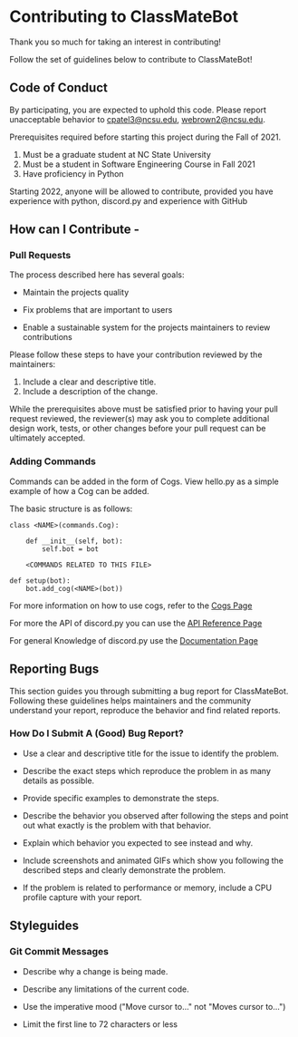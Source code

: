 # Contributing to ClassMateBot

Thank you so much for taking an interest in contributing!

Follow the set of guidelines below to contribute to ClassMateBot!

## Code of Conduct

By participating, you are expected to uphold this code. Please report unacceptable behavior to cpatel3@ncsu.edu, webrown2@ncsu.edu.

Prerequisites required before starting this project during the Fall of 2021.

1. Must be a graduate student at NC State University
2. Must be a student in Software Engineering Course in Fall 2021
3. Have proficiency in Python

Starting 2022, anyone will be allowed to contribute, provided you have experience with python, discord.py and experience with GitHub

## How can I Contribute -

### Pull Requests

The process described here has several goals:

- Maintain the projects quality

- Fix problems that are important to users

- Enable a sustainable system for the projects maintainers to review contributions

Please follow these steps to have your contribution reviewed by the maintainers:

1. Include a clear and descriptive title.
2. Include a description of the change.

While the prerequisites above must be satisfied prior to having your pull request reviewed, the reviewer(s) may ask you to complete additional design work, tests, or other changes before your pull request can be ultimately accepted.

### Adding Commands
 Commands can be added in the form of Cogs. View hello.py as a simple example of how a Cog can be added.

The basic structure is as follows:

```
class <NAME>(commands.Cog):

    def __init__(self, bot):
        self.bot = bot
        
    <COMMANDS RELATED TO THIS FILE>
    
def setup(bot):
    bot.add_cog(<NAME>(bot))
```
For more information on how to use cogs, refer to the [Cogs Page](https://discordpy.readthedocs.io/en/stable/ext/commands/cogs.html)

For more the API of discord.py you can use the [API Reference Page](https://discordpy.readthedocs.io/en/stable/api.html)

For general Knowledge of discord.py use the [Documentation Page](https://discordpy.readthedocs.io/en/latest/index.html)
## Reporting Bugs

This section guides you through submitting a bug report for ClassMateBot. 
Following these guidelines helps maintainers and the community understand your report, reproduce the behavior and find related reports.

### How Do I Submit A (Good) Bug Report?

- Use a clear and descriptive title for the issue to identify the problem.

- Describe the exact steps which reproduce the problem in as many details as possible.

- Provide specific examples to demonstrate the steps. 

- Describe the behavior you observed after following the steps and point out what exactly is the problem with that behavior.

- Explain which behavior you expected to see instead and why.

- Include screenshots and animated GIFs which show you following the described steps and clearly demonstrate the problem. 

- If the problem is related to performance or memory, include a CPU profile capture with your report.

## Styleguides

### Git Commit Messages

- Describe why a change is being made.

- Describe any limitations of the current code.

- Use the imperative mood ("Move cursor to..." not "Moves cursor to...")

- Limit the first line to 72 characters or less

